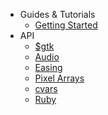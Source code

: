 * Guides & Tutorials
  * [Getting Started](/docs/guides/getting-started.md)
* API
  * [$gtk](/docs/API/runtime.md)
  * [Audio](/docs/API/audio.md)
  * [Easing](/docs/API/easing.md)
  * [Pixel Arrays](/docs.API/pixel_arrays.md)
  * [cvars](/docs/API/cvars.md)
  * [Ruby](/docs/API/ruby.md)

